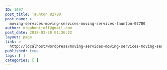 ```yaml
---
ID: 1097
post_title: Taunton 02780
post_name: >
  moving-services-moving-services-moving-services-taunton-02780
author: mrgabonijeff@gmail.com
post_date: 2018-03-28 01:36:32
layout: page
link: >
  http://localhost/wordpress/moving-services-moving-services-moving-services-taunton-02780/
published: true
tags: [ ]
categories: [ ]
---
```

